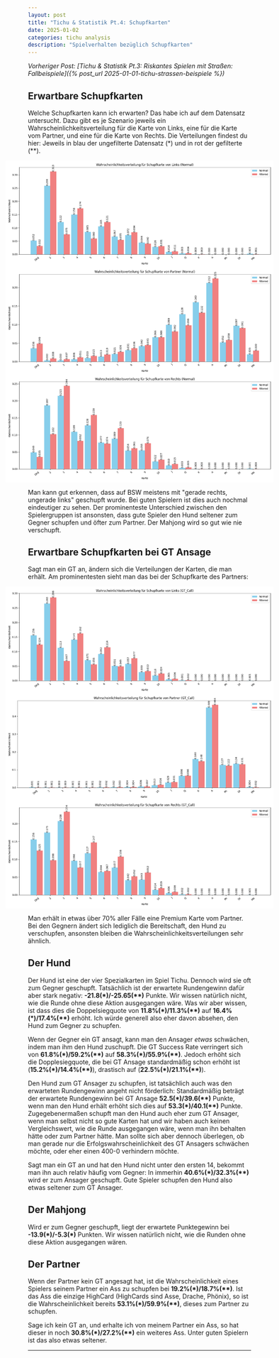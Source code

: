 ```yaml
---
layout: post
title: "Tichu & Statistik Pt.4: Schupfkarten"
date: 2025-01-02
categories: tichu analysis
description: "Spielverhalten bezüglich Schupfkarten"
---
```


*Vorheriger Post: [Tichu & Statistik Pt.3: Riskantes Spielen mit Straßen: Fallbeispiele]({% post_url 2025-01-01-tichu-strassen-beispiele %})*

## Erwartbare Schupfkarten
Welche Schupfkarten kann ich erwarten? Das habe ich auf dem Datensatz untersucht. Dazu gibt es je Szenario jeweils ein Wahrscheinlichkeitsverteilung für die Karte von Links, eine für die Karte vom Partner, und eine für die Karte von Rechts.
Die Verteilungen findest du hier: Jeweils in blau der ungefilterte Datensatz (\*) und in rot der gefilterte (\*\*).

<div style="margin: 0 -10%;display: flex; gap: 10px;">
    <img src="/images/Compare_Normal_Links.png" alt="Wahrscheinlichkeitsverteilung Schupfkarte von Links" style="width: 110%;">
</div>
<div style="margin: 0 -10%;display: flex; gap: 10px;">
    <img src="/images/Compare_Normal_Partner.png" alt="Wahrscheinlichkeitsverteilung Schupfkarte von Partner" style="width: 110%;">
</div>
<div style="margin: 0 -10%;display: flex; gap: 10px;">
    <img src="/images/Compare_Normal_Rechts.png" alt="Wahrscheinlichkeitsverteilung Schupfkarte von Rechts" style="width: 110%;">
</div>

Man kann gut erkennen, dass auf BSW meistens mit "gerade rechts, ungerade links" geschupft wurde. 
Bei guten Spielern ist dies auch nochmal eindeutiger zu sehen. Der prominenteste Unterschied zwischen den Spielergruppen ist ansonsten,
dass gute Spieler den Hund seltener zum Gegner schupfen und öfter zum Partner. Der Mahjong wird so gut wie nie verschupft.

## Erwartbare Schupfkarten bei GT Ansage

Sagt man ein GT an, ändern sich die Verteilungen der Karten, die man erhält. Am prominentesten sieht man das bei der Schupfkarte des Partners:

<div style="margin: 0 -10%;display: flex; gap: 10px;">
    <img src="/images/Compare_GT_Call_Links.png" alt="Wahrscheinlichkeitsverteilung Schupfkarte von Links geg. GT " style="width: 100%;">
</div>
<div style="margin: 0 -10%;display: flex; gap: 10px;">
    <img src="/images/Compare_GT_Call_Partner.png" alt="Wahrscheinlichkeitsverteilung Schupfkarte von Partner geg. GT" style="width: 100%;">
</div>
<div style="margin: 0 -10%;display: flex; gap: 10px;">
    <img src="/images/Compare_GT_Call_Rechts.png" alt="Wahrscheinlichkeitsverteilung Schupfkarte von Rechts geg. GT" style="width: 100%;">
</div>

Man erhält in etwas über 70% aller Fälle eine Premium Karte vom Partner. Bei den Gegnern ändert sich lediglich die Bereitschaft, den Hund zu verschupfen, ansonsten bleiben die Wahrscheinlichkeitsverteilungen sehr ähnlich.

## Der Hund

Der Hund ist eine der vier Spezialkarten im Spiel Tichu. Dennoch wird sie oft zum Gegner geschupft. Tatsächlich ist der erwartete Rundengewinn
dafür aber stark negativ: **-21.8(\*)/-25.65(\**)** Punkte. Wir wissen natürlich nicht, wie die Runde ohne diese Aktion ausgegangen wäre. Was wir aber wissen, ist dass dies die Doppelsiegquote von **11.8%(\*)/11.3%(\*\*)** auf **16.4%(\*)/17.4%(\*\*)** erhöht. 
Ich würde generell also eher davon absehen, den Hund zum Gegner zu schupfen.

Wenn der Gegner ein GT ansagt, kann man den Ansager *etwas* schwächen, indem man ihm den Hund zuschupft. Die GT Success Rate verringert sich von **61.8%(\*)/59.2%(\*\*)** auf **58.3%(\*)/55.9%(\*\*)**. Jedoch erhöht sich die Dopplesiegquote, die bei GT Ansage standardmäßig schon erhöht ist (**15.2%(\*)/14.4%(\*\*)**), drastisch auf (**22.5%(\*)/21.1%(\*\*)**). 

Den Hund zum GT Ansager zu schupfen, ist tatsächlich auch was den erwarteten Rundengewinn angeht nicht förderlich: Standardmäßig beträgt der erwartete Rundengewinn bei GT Ansage **52.5(\*)/39.6(\*\*)** Punkte, wenn man den Hund erhält erhöht sich dies auf **53.3(\*)/40.1(\*\*)** Punkte. Zugegebenermaßen schupft man den Hund auch eher zum GT Ansager, wenn man selbst nicht so gute Karten hat und wir haben auch keinen Vergleichswert, wie die Runde ausgegangen wäre, wenn man ihn behalten hätte oder zum Partner hätte. Man sollte sich aber dennoch überlegen, ob man gerade nur die Erfolgswahrscheinlichkeit des GT Ansagers schwächen möchte, oder eher einen 400-0 verhindern möchte.

Sagt man ein GT an und hat den Hund nicht unter den ersten 14, bekommt man ihn auch relativ häufig vom Gegner: In immerhin **40.6%(\*)/32.3%(\*\*)** wird er zum Ansager geschupft. Gute Spieler schupfen den Hund also etwas seltener zum GT Ansager.

## Der Mahjong

Wird er zum Gegner geschupft, liegt der erwartete Punktegewinn bei **-13.9(\*)/-5.3(\*)** Punkten. Wir wissen natürlich nicht, wie die Runden ohne diese Aktion ausgegangen wären. 

## Der Partner

Wenn der Partner kein GT angesagt hat, ist die Wahrscheinlichkeit eines Spielers seinem Partner ein Ass zu schupfen bei **19.2%(\*)/18.7%(\*\*)**. Ist das Ass die einzige HighCard (HighCards sind Asse, Drache, Phönix), so ist die Wahrscheinlichkeit bereits **53.1%(\*)/59.9%(\*\*)**, dieses zum Partner zu schupfen. 

Sage ich kein GT an, und erhalte ich von meinem Partner ein Ass, so hat dieser in noch **30.8%(\*)/27.2%(\*\*)** ein weiteres Ass. Unter guten Spielern ist das also etwas seltener.

---
